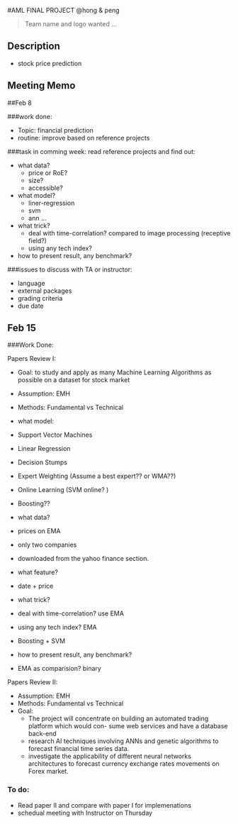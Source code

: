 #AML FINAL PROJECT
@hong & peng

>Team name and logo wanted ...

Description
--------
- stock price prediction


Meeting Memo
----------

##Feb 8

###work done:
- Topic: financial prediction
- routine: improve based on reference projects

###task in comming week:
read reference projects and find out:
- what data? 
    - price or RoE? 
    - size?
    - accessible?
- what model?
    - liner-regression
    - svm
    - ann ...
- what trick?
    - deal with time-correlation? compared to image processing (receptive field?)
    - using any tech index?
- how to present result, any benchmark?

###issues to discuss with TA or instructor: 
- language
- external packages
- grading criteria
- due date

## Feb 15

###Work Done:

Papers Review I:
- Goal: to study and apply as many Machine Learning Algorithms as possible on a dataset for stock market
- Assumption: EMH
- Methods: Fundamental vs Technical

- what model:
 - Support Vector Machines
 - Linear Regression
 - Decision Stumps
 - Expert Weighting (Assume a best expert?? or WMA??)
 - Online Learning (SVM online? )
 - Boosting??

- what data?
 - prices on EMA
 - only two companies
 - downloaded from the yahoo finance section.

- what feature?
 - date + price

- what trick?
 - deal with time-correlation? use EMA
 - using any tech index? EMA
 - Boosting + SVM

- how to present result, any benchmark?
 - EMA as comparision?  binary

 Papers Review II:
- Assumption: EMH
- Methods: Fundamental vs Technical
- Goal:
  - The project will concentrate on building an automated trading platform which would con- sume web services and have a database back-end
  - research AI techniques involving ANNs and genetic algorithms to forecast financial time series data.
  - investigate the applicability of different neural networks architectures to forecast currency exchange rates movements on Forex market.


### To do:
- Read paper II and compare with paper I for implemenations
- schedual meeting with Instructor on Thursday



